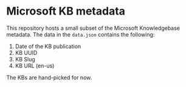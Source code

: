 # Microsoft KB metadata

This repository hosts a small subset of the Microsoft Knowledgebase metadata. The data in the `data.json` contains the following:

1. Date of the KB publication
2. KB UUID
3. KB Slug
4. KB URL (en-us)

The KBs are hand-picked for now.